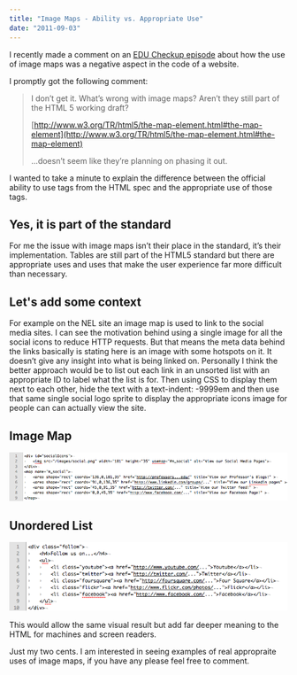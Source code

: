 ```yaml
---
title: "Image Maps - Ability vs. Appropriate Use"
date: "2011-09-03"
---
```


I recently made a comment on an [EDU Checkup episode](http://educheckup.com/2011/08/06/new-england-law-boston-episode-261/) about how the use of image maps was a negative aspect in the code of a website.

I promptly got the following comment:

> I don’t get it. What’s wrong with image maps? Aren’t they still part of the HTML 5 working draft?
> 
> [http://www.w3.org/TR/html5/the-map-element.html#the-map-element](http://www.w3.org/TR/html5/the-map-element.html#the-map-element)
> 
> …doesn’t seem like they’re planning on phasing it out.

I wanted to take a minute to explain the difference between the official ability to use tags from the HTML spec and the appropriate use of those tags.

## Yes, it is part of the standard

For me the issue with image maps isn’t their place in the standard, it’s their implementation. Tables are still part of the HTML5 standard but there are appropriate uses and uses that make the user experience far more difficult than necessary.

## Let's add some context

For example on the NEL site an image map is used to link to the social media sites. I can see the motivation behind using a single image for all the social icons to reduce HTTP requests. But that means the meta data behind the links basically is stating here is an image with some hotspots on it. It doesn’t give any insight into what is being linked on. Personally I think the better approach would be to list out each link in an unsorted list with an appropriate ID to label what the list is for. Then using CSS to display them next to each other, hide the text with a text-indent: -9999em and then use that same single social logo sprite to display the appropriate icons image for people can can actually view the site.

## Image Map

[![](/images/social-map.png "social-map")](http://nickdenardis.com/wp-content/uploads/2011/09/social-map.png)

## Unordered List

[![](/images/social-context.png "social-context")](http://nickdenardis.com/wp-content/uploads/2011/09/social-context.png)

This would allow the same visual result but add far deeper meaning to the HTML for machines and screen readers.

Just my two cents. I am interested in seeing examples of real appropraite uses of image maps, if you have any please feel free to comment.
